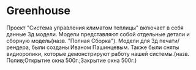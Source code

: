 # Greenhouse
Проект "Система управления климатом теплицы" включает в себя данные 3д модели. Модели представляют собой отдельные детали и сборную модель(назв. "Полная Сборка"). Модели для 3д печати/рендера, были созданы Иваном Пашинцевым.
Также были сняты видиоролики, которые демонстрируют работу нашей системы.(назв. Полив;Открытие окна 500г.;Закрытие окна 500г.)
